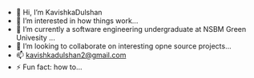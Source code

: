 - 👋 Hi, I’m KavishkaDulshan
- 👀 I’m interested in how things work...
- 🌱 I’m currently a software engineering undergraduate at NSBM Green Univesity ...
- 💞️ I’m looking to collaborate on interesting opne source projects...
- 📫 kavishkadulshan2@gmail.com
- ⚡ Fun fact: how to...

<!---
KavishkaDulshan/KavishkaDulshan is a ✨ special ✨ repository because its `README.md` (this file) appears on your GitHub profile.
You can click the Preview link to take a look at your changes.
--->
